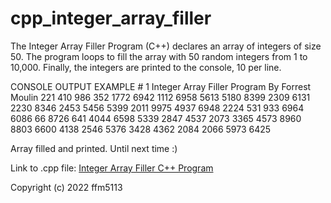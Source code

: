 # cpp_integer_array_filler
The Integer Array Filler Program (C++) declares an array of integers of size 50. The program loops to fill the array with 50 random integers from 1 to 10,000. Finally, the integers are printed to the console, 10 per line.

CONSOLE OUTPUT EXAMPLE # 1
Integer Array Filler Program
By Forrest Moulin
   221   410   986   352  1772  6942  1112  6958  5613  5180
  8399  2309  6131  2230  8346  2453  5456  5399  2011  9975
  4937  6948  2224   531   933  6964  6086    66  8726   641
  4044  6598  5339  2847  4537  2073  3365  4573  8960  8803
  6600  4138  2546  5376  3428  4362  2084  2066  5973  6425

Array filled and printed.
Until next time :)

Link to .cpp file: <a href="https://github.com/ffm5113/cpp_integer_array_filler/blob/main/IntegerArrayFiller.cpp">Integer Array Filler C++ Program</a>

Copyright (c) 2022 ffm5113
